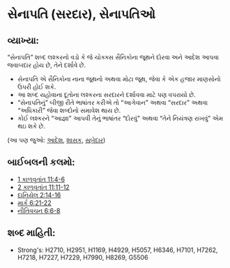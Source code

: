 # સેનાપતિ (સરદાર), સેનાપતિઓ 

## વ્યાખ્યા: 

“સેનાપતિ” શબ્દ લશ્કરનો વડો કે જે ચોક્ક્સ સૈનિકોના જૂથને દોરવા અને આદેશ આપવા જવાબદાર હોય છે, તેને દર્શાવે છે.

* સેનાપતિ એ સૈનિકોના નાના જૂથનો અથવા મોટા જૂથ, જેવા કે એક હજાર માણસોનો ઉપરી હોઈ શકે.
* આ શબ્દ યહોવાના દૂતોના લશ્કરના સરદારને દર્શાવવા માટે પણ વપરાયો છે.
* “સેનાપતિનું” બીજી રીતે ભાષાંતર કરીએ તો “આગેવાન” અથવા “સરદાર” અથવા “અધિકારી” જેવા શબ્દોનો સમાવેશ થાય છે.
* કોઈ લશ્કરને “આજ્ઞા” આપવી તેનું ભાષાંતર “દોરવું” અથવા “તેને નિયંત્રણ રાખવું” એમ થઇ શકે છે.

(આ પણ જુઓ: [આદેશ](../kt/command.md), [શાસક](../other/ruler.md), [સૂબેદાર](../kt/centurion.md))

## બાઈબલની કલમો: 

* [1 કાળવૃતાંત 11:4-6](rc://gu/tn/help/1ch/11/04)
* [2 કાળવૃતાંત 11:11-12](rc://gu/tn/help/2ch/11/11)
* [દાનિયેલ 2:14-16](rc://gu/tn/help/dan/02/14)
* [માર્ક 6:21-22](rc://gu/tn/help/mrk/06/21)
* [નીતિવચન 6:6-8](rc://gu/tn/help/pro/06/06)

## શબ્દ માહિતી: 

* Strong's: H2710, H2951, H1169, H4929, H5057, H6346, H7101, H7262, H7218, H7227, H7229, H7990, H8269, G5506
